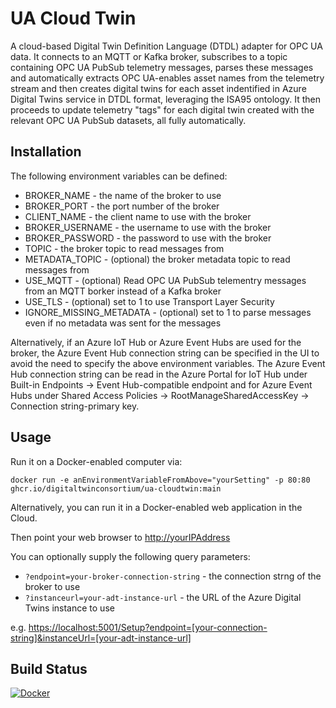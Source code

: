 # UA Cloud Twin
A cloud-based Digital Twin Definition Language (DTDL) adapter for OPC UA data. It connects to an MQTT or Kafka broker, subscribes to a topic containing OPC UA PubSub telemetry messages, parses these messages and automatically extracts OPC UA-enables asset names from the telemetry stream and then creates digital twins for each asset indentified in Azure Digital Twins service in DTDL format, leveraging the ISA95 ontology. It then proceeds to update telemetry "tags" for each digital twin created with the relevant OPC UA PubSub datasets, all fully automatically.


## Installation

The following environment variables can be defined:

* BROKER_NAME - the name of the broker to use
* BROKER_PORT - the port number of the broker
* CLIENT_NAME - the client name to use with the broker
* BROKER_USERNAME - the username to use with the broker
* BROKER_PASSWORD - the password to use with the broker
* TOPIC - the broker topic to read messages from
* METADATA_TOPIC - (optional) the broker metadata topic to read messages from
* USE_MQTT - (optional) Read OPC UA PubSub telementry messages from an MQTT borker instead of a Kafka broker
* USE_TLS - (optional) set to 1 to use Transport Layer Security
* IGNORE_MISSING_METADATA - (optional) set to 1 to parse messages even if no metadata was sent for the messages

Alternatively, if an Azure IoT Hub or Azure Event Hubs are used for the broker, the Azure Event Hub connection string can be specified in the UI to avoid the need to specify the above environment variables. The Azure Event Hub connection string can be read in the Azure Portal for IoT Hub under Built-in Endpoints -> Event Hub-compatible endpoint and for Azure Event Hubs under Shared Access Policies -> RootManageSharedAccessKey -> Connection string-primary key.

## Usage

Run it on a Docker-enabled computer via:

`docker run -e anEnvironmentVariableFromAbove="yourSetting" -p 80:80 ghcr.io/digitaltwinconsortium/ua-cloudtwin:main`

Alternatively,  you can run it in a Docker-enabled web application in the Cloud.

Then point your web browser to <http://yourIPAddress>

You can optionally supply the following query parameters:

* `?endpoint=your-broker-connection-string` - the connection strng of the broker to use
* `?instanceurl=your-adt-instance-url` - the URL of the Azure Digital Twins instance to use

e.g. <https://localhost:5001/Setup?endpoint=[your-connection-string]&instanceUrl=[your-adt-instance-url]>
 

## Build Status

[![Docker](https://github.com/digitaltwinconsortium/UA-CloudTwin/actions/workflows/docker-build.yml/badge.svg)](https://github.com/digitaltwinconsortium/UA-CloudTwin/actions/workflows/docker-build.yml)

